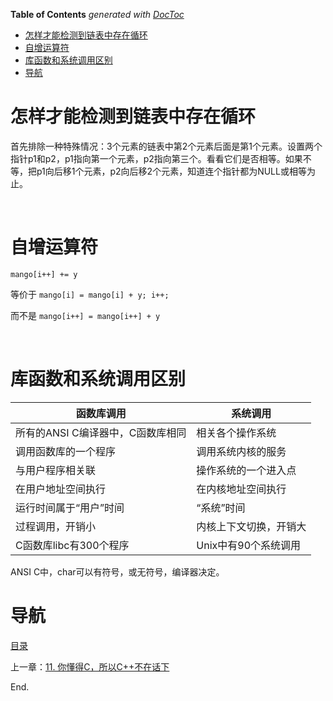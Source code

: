 <!-- START doctoc generated TOC please keep comment here to allow auto update -->
<!-- DON'T EDIT THIS SECTION, INSTEAD RE-RUN doctoc TO UPDATE -->
**Table of Contents**  *generated with [DocToc](https://github.com/thlorenz/doctoc)*

- [怎样才能检测到链表中存在循环](#%E6%80%8E%E6%A0%B7%E6%89%8D%E8%83%BD%E6%A3%80%E6%B5%8B%E5%88%B0%E9%93%BE%E8%A1%A8%E4%B8%AD%E5%AD%98%E5%9C%A8%E5%BE%AA%E7%8E%AF)
- [自增运算符](#%E8%87%AA%E5%A2%9E%E8%BF%90%E7%AE%97%E7%AC%A6)
- [库函数和系统调用区别](#%E5%BA%93%E5%87%BD%E6%95%B0%E5%92%8C%E7%B3%BB%E7%BB%9F%E8%B0%83%E7%94%A8%E5%8C%BA%E5%88%AB)
- [导航](#%E5%AF%BC%E8%88%AA)

<!-- END doctoc generated TOC please keep comment here to allow auto update -->

# 怎样才能检测到链表中存在循环

首先排除一种特殊情况：3个元素的链表中第2个元素后面是第1个元素。设置两个指针p1和p2，p1指向第一个元素，p2指向第三个。看看它们是否相等。如果不等，把p1向后移1个元素，p2向后移2个元素，知道连个指针都为NULL或相等为止。

 

# 自增运算符

`mango[i++] += y`

等价于 `mango[i] = mango[i] + y; i++;`

而不是 `mango[i++] = mango[i++] + y`

 

# 库函数和系统调用区别

| 函数库调用                | 系统调用          |
| -------------------- | ------------- |
| 所有的ANSI C编译器中，C函数库相同 | 相关各个操作系统      |
| 调用函数库的一个程序           | 调用系统内核的服务     |
| 与用户程序相关联             | 操作系统的一个进入点    |
| 在用户地址空间执行            | 在内核地址空间执行     |
| 运行时间属于“用户”时间         | “系统”时间        |
| 过程调用，开销小             | 内核上下文切换，开销大   |
| C函数库libc有300个程序      | Unix中有90个系统调用 |

ANSI C中，char可以有符号，或无符号，编译器决定。

# 导航

[目录](README.md)

上一章：[11. 你懂得C，所以C++不在话下](11. 你懂得C，所以C++不在话下.md)

End.